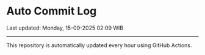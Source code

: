 # Auto Commit Log

Last updated: Monday, 15-09-2025 02:09 WIB

---

This repository is automatically updated every hour using GitHub Actions.
